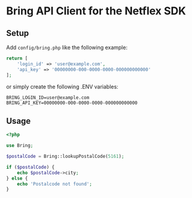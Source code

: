 # Bring API Client for the Netflex SDK

## Setup

Add `config/bring.php` like the following example:

```php
return [
    'login_id' => 'user@example.com',
    'api_key' => '00000000-000-0000-0000-000000000000'
];
```

or simply create the following .ENV variables:

```
BRING_LOGIN_ID=user@example.com
BRING_API_KEY=00000000-000-0000-0000-000000000000
```

## Usage

```php
<?php

use Bring;

$postalCode = Bring::lookupPostalCode(5161);

if ($postalCode) {
    echo $postalCode->city;
} else {
    echo 'Postalcode not found';
}
```